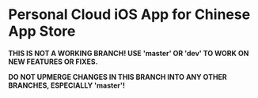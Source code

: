 # Personal Cloud iOS App for Chinese App Store

**THIS IS NOT A WORKING BRANCH! USE 'master' OR 'dev' TO WORK ON NEW FEATURES OR FIXES.**

**DO NOT UPMERGE CHANGES IN THIS BRANCH INTO ANY OTHER BRANCHES, ESPECIALLY 'master'!**

